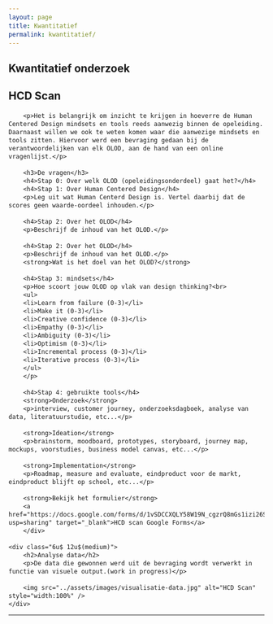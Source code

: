 ```yaml
---
layout: page
title: Kwantitatief
permalink: kwantitatief/
---
```

## Kwantitatief onderzoek
<div class="row 200%">
    <div class="6u 12u$(medium)">
        <h2>HCD Scan</h2>
        
        <p>Het is belangrijk om inzicht te krijgen in hoeverre de Human Centered Design mindsets en tools reeds aanwezig binnen de opeleiding. Daarnaast willen we ook te weten komen waar die aanwezige mindsets en tools zitten. Hiervoor werd een bevraging gedaan bij de verantwoordelijken van elk OLOD, aan de hand van een online vragenlijst.</p>

        <h3>De vragen</h3> 
        <h4>Stap 0: Over welk OLOD (opeleidingsonderdeel) gaat het?</h4>
        <h4>Stap 1: Over Human Centered Design</h4>
        <p>Leg uit wat Human Centerd Design is. Vertel daarbij dat de scores geen waarde-oordeel inhouden.</p>

        <h4>Stap 2: Over het OLOD</h4>
        <p>Beschrijf de inhoud van het OLOD.</p>

        <h4>Stap 2: Over het OLOD</h4>
        <p>Beschrijf de inhoud van het OLOD.</p>
        <strong>Wat is het doel van het OLOD?</strong>
    
        <h4>Stap 3: mindsets</h4>
        <p>Hoe scoort jouw OLOD op vlak van design thinking?<br>
        <ul>
        <li>Learn from failure (0-3)</li>
        <li>Make it (0-3)</li>
        <li>Creative confidence (0-3)</li>
        <li>Empathy (0-3)</li>
        <li>Ambiguity (0-3)</li>
        <li>Optimism (0-3)</li>
        <li>Incremental process (0-3)</li>
        <li>Iterative process (0-3)</li>
        </ul>
        </p>

        <h4>Stap 4: gebruikte tools</h4>
        <strong>Onderzoek</strong>
        <p>interview, customer journey, onderzoeksdagboek, analyse van data, literatuurstudie, etc...</p>
        
        <strong>Ideation</strong>
        <p>brainstorm, moodboard, prototypes, storyboard, journey map, mockups, voorstudies, business model canvas, etc...</p>

        <strong>Implementation</strong>
        <p>Roadmap, measure and evaluate, eindproduct voor de markt, eindproduct blijft op school, etc...</p>
        
        <strong>Bekijk het formulier</strong>
        <a href="https://docs.google.com/forms/d/1vSDCCXQLY58W19N_cgzrQ8mGs1izi26Sk7kHDJTrAEg/edit?usp=sharing" target="_blank">HCD scan Google Forms</a>
        </div>
    
    <div class="6u$ 12u$(medium)">
        <h2>Analyse data</h2>
        <p>De data die gewonnen werd uit de bevraging wordt verwerkt in functie van visuele output.(work in progress)</p>

        <img src="../assets/images/visualisatie-data.jpg" alt="HCD Scan" style="width:100%" />
    </div>
</div>
<hr class="major" />
